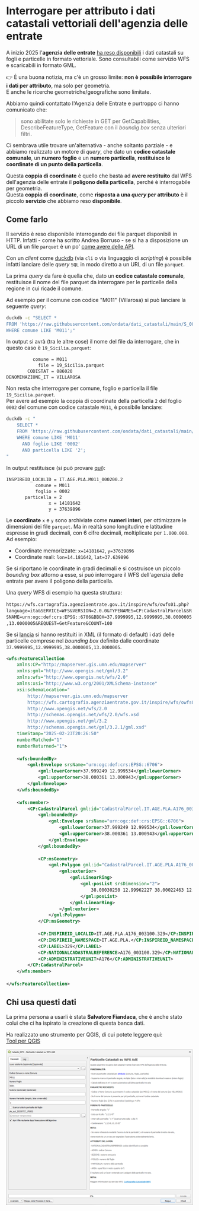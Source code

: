 # Interrogare per attributo i dati catastali vettoriali dell'agenzia delle entrate

A inizio 2025 l'**agenzia delle entrate** [ha reso disponibili](https://geodati.gov.it/geoportale/visualizzazione-metadati/scheda-metadati/?uuid=age:S_0000_ITALIA) i dati catastali su fogli e particelle in formato vettoriale. Sono consultabili come servizio WFS e scaricabili in formato GML.

👉 È una buona notizia, ma c'è un grosso limite: **non è possibile interrogare i dati per attributo**, ma solo per geometria.<br>
E anche le ricerche geometriche/geografiche sono limitate.

Abbiamo quindi contattato l'Agenzia delle Entrate e purtroppo ci hanno comunicato che:

> sono abilitate solo le richieste in GET per GetCapabilities, DescribeFeatureType, GetFeature con il *boundig box* senza ulteriori filtri.

Ci sembrava utile trovare un'alternativa - anche soltanto parziale - e abbiamo realizzato un motore di *query*, che dato un **codice catastale comunale**, un **numero foglio** e un **numero particella**, **restituisce le coordinate di un punto della particella**.

Questa **coppia di coordinate** è quello che basta ad **avere restituito** dal WFS dell'agenzia delle entrate il **poligono della particella**, perché è interrogabile per geometria.<br>
Questa **coppia di coordinate**, come **risposta a una *query* per attributo** è il piccolo **servizio** che abbiamo reso **disponibile**.

## Come farlo

Il servizio è reso disponibile interrogando dei file parquet disponibili in HTTP. Infatti - come ha scritto Andrea Borruso - se si ha a disposizione un URL di un file `parquet` è un po' [come avere delle API](https://aborruso.github.io/posts/duckdb-intro-csv/#%C3%A8-come-avere-delle-api).

Con un *client* come [duckdb](https://duckdb.org/) (via `cli` o via linguaggio di *scripting*) è possibile infatti lanciare delle *query* `SQL` in modo diretto a un URL di un file `parquet`.

La prima *query* da fare è quella che, dato un **codice catastale comunale**, restituisce il nome del file parquet da interrogare per le particelle della regione in cui ricade il comune.

Ad esempio per il comune con codice "M011" (Villarosa) si può lanciare la seguente *query*:

```bash
duckdb -c "SELECT *
FROM 'https://raw.githubusercontent.com/ondata/dati_catastali/main/S_0000_ITALIA/anagrafica/index.parquet'
WHERE comune LIKE 'M011';"
```

In output si avrà (tra le altre cose) il nome del file da interrogare, che in questo caso è `19_Sicilia.parquet`:

```
          comune = M011
            file = 19_Sicilia.parquet
        CODISTAT = 086020
DENOMINAZIONE_IT = VILLAROSA
```

Non resta che interrogare per comune, foglio e particella il file `19_Sicilia.parquet`.<br>
Per avere ad esempio la coppia di coordinate della particella `2` del foglio `0002` del comune con codice catastale `M011`, è possibile lanciare:

```bash
duckdb -c "
    SELECT *
    FROM 'https://raw.githubusercontent.com/ondata/dati_catastali/main/S_0000_ITALIA/anagrafica/19_Sicilia.parquet'
    WHERE comune LIKE 'M011'
      AND foglio LIKE '0002'
      AND particella LIKE '2';
"
```

In output restituisce (si può provare [qui](https://sql-workbench.com/#queries=v0,SELECT-*-FROM-'https%3A%2F%2Fraw.githubusercontent.com%2Fondata%2Fdati_catastali%2Fmain%2FS_0000_ITALIA%2Fanagrafica%2F19_Sicilia.parquet'---where-comune-like-'M011'-and---foglio-like-'0002'-and---particella-like-'2'~)):

```
INSPIREID_LOCALID = IT.AGE.PLA.M011_000200.2
           comune = M011
           foglio = 0002
       particella = 2
                x = 14181642
                y = 37639896
```

Le **coordinate** `x` e `y` sono archiviate come **numeri interi**, per ottimizzare le dimensioni dei file `parquet`. Ma in realtà sono longitudine e latitudine espresse in gradi decimali, con 6 cifre decimali, moltiplicate per `1.000.000`. Ad esempio:

- Coordinate memorizzate: `x=14181642`, `y=37639896`
- Coordinate reali: `lon=14.181642`, `lat=37.639896`

Se si riportano le coordinate in gradi decimali e si costruisce un piccolo *bounding box* attorno a esse, si può interrogare il WFS dell'agenzia delle entrate per avere il poligono della particella.<br>

Una *query* WFS di esempio ha questa struttura:

`https://wfs.cartografia.agenziaentrate.gov.it/inspire/wfs/owfs01.php?language=ita&SERVICE=WFS&VERSION=2.0.0&TYPENAMES=CP:CadastralParcel&SRSNAME=urn:ogc:def:crs:EPSG::6706&BBOX=37.9999995,12.9999995,38.0000005,13.0000005&REQUEST=GetFeature&COUNT=100`

Se si [lancia](https://wfs.cartografia.agenziaentrate.gov.it/inspire/wfs/owfs01.php?language=ita&SERVICE=WFS&VERSION=2.0.0&TYPENAMES=CP:CadastralParcel&SRSNAME=urn:ogc:def:crs:EPSG::6706&BBOX=37.9999995,12.9999995,38.0000005,13.0000005&REQUEST=GetFeature&COUNT=100) si hanno restituiti in XML (il formato di default) i dati delle particelle comprese nel *bounding box* definito dalle coordinate `37.9999995,12.9999995,38.0000005,13.0000005`.

```xml
<wfs:FeatureCollection
    xmlns:CP="http://mapserver.gis.umn.edu/mapserver"
    xmlns:gml="http://www.opengis.net/gml/3.2"
    xmlns:wfs="http://www.opengis.net/wfs/2.0"
    xmlns:xsi="http://www.w3.org/2001/XMLSchema-instance"
    xsi:schemaLocation="
        http://mapserver.gis.umn.edu/mapserver
        https://wfs.cartografia.agenziaentrate.gov.it/inspire/wfs/owfs01.php?SERVICE=WFS&VERSION=2.0.0&REQUEST=DescribeFeatureType&TYPENAME=CP:CadastralParcel&OUTPUTFORMAT=application%2Fgml%2Bxml%3B%20version%3D3.2
        http://www.opengis.net/wfs/2.0
        http://schemas.opengis.net/wfs/2.0/wfs.xsd
        http://www.opengis.net/gml/3.2
        http://schemas.opengis.net/gml/3.2.1/gml.xsd"
    timeStamp="2025-02-23T20:26:50"
    numberMatched="1"
    numberReturned="1">

    <wfs:boundedBy>
        <gml:Envelope srsName="urn:ogc:def:crs:EPSG::6706">
            <gml:lowerCorner>37.999249 12.999534</gml:lowerCorner>
            <gml:upperCorner>38.000361 13.000943</gml:upperCorner>
        </gml:Envelope>
    </wfs:boundedBy>

    <wfs:member>
        <CP:CadastralParcel gml:id="CadastralParcel.IT.AGE.PLA.A176_003100.329">
            <gml:boundedBy>
                <gml:Envelope srsName="urn:ogc:def:crs:EPSG::6706">
                    <gml:lowerCorner>37.999249 12.999534</gml:lowerCorner>
                    <gml:upperCorner>38.000361 13.000943</gml:upperCorner>
                </gml:Envelope>
            </gml:boundedBy>

            <CP:msGeometry>
                <gml:Polygon gml:id="CadastralParcel.IT.AGE.PLA.A176_003100.329.1" srsName="urn:ogc:def:crs:EPSG::6706">
                    <gml:exterior>
                        <gml:LinearRing>
                            <gml:posList srsDimension="2">
                                38.00030250 12.99962227 38.00022463 12.99953415 37.99924858 13.00089595 37.99928465 13.00094337 38.00036148 12.99969166 38.00030250 12.99962227
                            </gml:posList>
                        </gml:LinearRing>
                    </gml:exterior>
                </gml:Polygon>
            </CP:msGeometry>

            <CP:INSPIREID_LOCALID>IT.AGE.PLA.A176_003100.329</CP:INSPIREID_LOCALID>
            <CP:INSPIREID_NAMESPACE>IT.AGE.PLA.</CP:INSPIREID_NAMESPACE>
            <CP:LABEL>329</CP:LABEL>
            <CP:NATIONALCADASTRALREFERENCE>A176_003100.329</CP:NATIONALCADASTRALREFERENCE>
            <CP:ADMINISTRATIVEUNIT>A176</CP:ADMINISTRATIVEUNIT>
        </CP:CadastralParcel>
    </wfs:member>

</wfs:FeatureCollection>

```

## Chi usa questi dati

La prima persona a usarli è stata **Salvatore Fiandaca**, che è anche stato colui che ci ha ispirato la creazione di questa banca dati.

Ha realizzato uno strumento per QGIS, di cui potete leggere qui:<br>
[Tool per QGIS](https://github.com/pigreco/download_ple_x_attributo_WFS_AdE)

[![](https://raw.githubusercontent.com/pigreco/download_ple_x_attributo_WFS_AdE/main/imgs/gui.png)](https://github.com/pigreco/download_ple_x_attributo_WFS_AdE)
